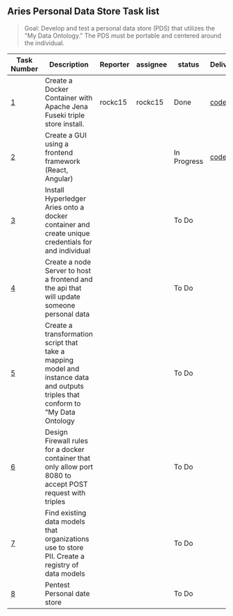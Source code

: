## Aries Personal Data Store Task list 
> Goal: Develop and test a personal data store (PDS) that utilizes the "My Data Ontology." The PDS must be portable and centered around the individual. 

| Task Number | Description                                                                                                                      | Reporter | assignee | status | Deliverable |
| ----------- | -------------------------------------------------------------------------------------------------------------------------------- | -------- | -------- | ------ | ----------- |
| [1](https://github.com/I-AM-project/tasks-for-volunteers/tree/main/Aries-Personal-Data-Store/task_1)           | Create a Docker Container with Apache  Jena Fuseki triple store install.                                                         | rockc15        |   rockc15       | Done  |  [code](https://github.com/I-AM-project/Aries-storage)           |
| [2](https://github.com/I-AM-project/tasks-for-volunteers/tree/main/Aries-Personal-Data-Store/task_2)           | Create a GUI using a frontend framework  (React, Angular)                                                                        |          |          | In Progress  | [code](https://github.com/I-AM-project/Aries-storage/tree/main/pds-middleware)            |
| [3](https://github.com/I-AM-project/tasks-for-volunteers/tree/main/Aries-Personal-Data-Store/task_3)           | Install Hyperledger Aries onto a docker container and  create unique credentials for and individual                              |          |          | To Do  |             |
| [4](https://github.com/I-AM-project/tasks-for-volunteers/tree/main/Aries-Personal-Data-Store/task_4)           | Create a node Server to host a frontend and the api that will update someone personal data                                       |          |          | To Do  |             |
| [5](https://github.com/I-AM-project/tasks-for-volunteers/tree/main/Aries-Personal-Data-Store/task_5)           | Create a transformation script that take a mapping model and instance data and outputs triples that conform to "My Data Ontology |          |          | To Do  |             |
| [6](https://github.com/I-AM-project/tasks-for-volunteers/tree/main/Aries-Personal-Data-Store/task_6)           | Design Firewall rules for a docker container that only allow port 8080 to accept POST request with triples                       |          |          | To Do  |             |
| [7](https://github.com/I-AM-project/tasks-for-volunteers/tree/main/Aries-Personal-Data-Store/task_7)           | Find existing data models that organizations use to store PII. Create a registry of data models                                  |          |          | To Do  |             |
| [8](https://github.com/I-AM-project/tasks-for-volunteers/tree/main/Aries-Personal-Data-Store/task_8)           | Pentest Personal date store                                                                                                      |          |          | To Do  |             |

